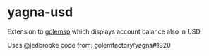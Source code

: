 # yagna-usd

Extension to [golemsp](https://github.com/golemfactory/yagna/tree/master/golem_cli) which displays account balance also in USD.

Uses @jedbrooke code from: golemfactory/yagna#1920

